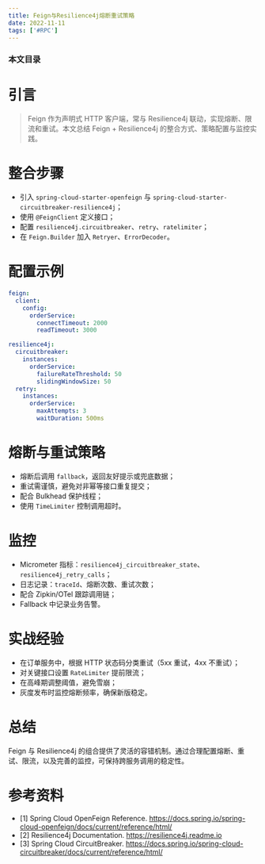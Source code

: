 ```yaml
---
title: Feign与Resilience4j熔断重试策略
date: 2022-11-11
tags: ['#RPC']
---
```


### 本文目录
<!-- toc -->

# 引言
> Feign 作为声明式 HTTP 客户端，常与 Resilience4j 联动，实现熔断、限流和重试。本文总结 Feign + Resilience4j 的整合方式、策略配置与监控实践。

# 整合步骤
- 引入 `spring-cloud-starter-openfeign` 与 `spring-cloud-starter-circuitbreaker-resilience4j`；
- 使用 `@FeignClient` 定义接口；
- 配置 `resilience4j.circuitbreaker`、`retry`、`ratelimiter`；
- 在 `Feign.Builder` 加入 `Retryer`、`ErrorDecoder`。

# 配置示例
```yaml
feign:
  client:
    config:
      orderService:
        connectTimeout: 2000
        readTimeout: 3000

resilience4j:
  circuitbreaker:
    instances:
      orderService:
        failureRateThreshold: 50
        slidingWindowSize: 50
  retry:
    instances:
      orderService:
        maxAttempts: 3
        waitDuration: 500ms
```

# 熔断与重试策略
- 熔断后调用 `fallback`，返回友好提示或兜底数据；
- 重试需谨慎，避免对非幂等接口重复提交；
- 配合 Bulkhead 保护线程；
- 使用 `TimeLimiter` 控制调用超时。

# 监控
- Micrometer 指标：`resilience4j_circuitbreaker_state`、`resilience4j_retry_calls`；
- 日志记录：`traceId`、熔断次数、重试次数；
- 配合 Zipkin/OTel 跟踪调用链；
- Fallback 中记录业务告警。

# 实战经验
- 在订单服务中，根据 HTTP 状态码分类重试（5xx 重试，4xx 不重试）；
- 对关键接口设置 `RateLimiter` 提前限流；
- 在高峰期调整阈值，避免雪崩；
- 灰度发布时监控熔断频率，确保新版稳定。

# 总结
Feign 与 Resilience4j 的组合提供了灵活的容错机制。通过合理配置熔断、重试、限流，以及完善的监控，可保持跨服务调用的稳定性。

# 参考资料
- [1] Spring Cloud OpenFeign Reference. https://docs.spring.io/spring-cloud-openfeign/docs/current/reference/html/
- [2] Resilience4j Documentation. https://resilience4j.readme.io
- [3] Spring Cloud CircuitBreaker. https://docs.spring.io/spring-cloud-circuitbreaker/docs/current/reference/html/
